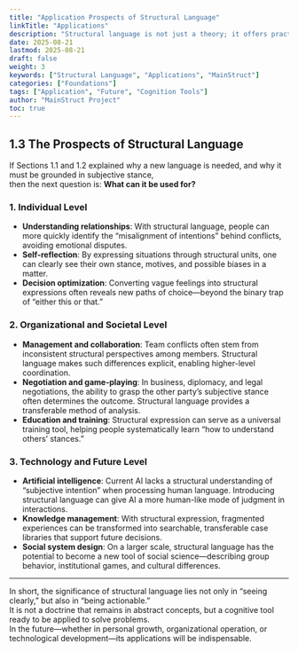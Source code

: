 ```yaml
---
title: "Application Prospects of Structural Language"
linkTitle: "Applications"
description: "Structural language is not just a theory; it offers practical tools for individuals, organizations, and future technologies."
date: 2025-08-21
lastmod: 2025-08-21
draft: false
weight: 3
keywords: ["Structural Language", "Applications", "MainStruct"]
categories: ["Foundations"]
tags: ["Application", "Future", "Cognition Tools"]
author: "MainStruct Project"
toc: true
---
```


## 1.3 The Prospects of Structural Language

If Sections 1.1 and 1.2 explained why a new language is needed, and why it must be grounded in subjective stance,  
then the next question is: **What can it be used for?**

### 1. Individual Level
- **Understanding relationships**: With structural language, people can more quickly identify the “misalignment of intentions” behind conflicts, avoiding emotional disputes.  
- **Self-reflection**: By expressing situations through structural units, one can clearly see their own stance, motives, and possible biases in a matter.  
- **Decision optimization**: Converting vague feelings into structural expressions often reveals new paths of choice—beyond the binary trap of “either this or that.”  

### 2. Organizational and Societal Level
- **Management and collaboration**: Team conflicts often stem from inconsistent structural perspectives among members. Structural language makes such differences explicit, enabling higher-level coordination.  
- **Negotiation and game-playing**: In business, diplomacy, and legal negotiations, the ability to grasp the other party’s subjective stance often determines the outcome. Structural language provides a transferable method of analysis.  
- **Education and training**: Structural expression can serve as a universal training tool, helping people systematically learn “how to understand others’ stances.”  

### 3. Technology and Future Level
- **Artificial intelligence**: Current AI lacks a structural understanding of “subjective intention” when processing human language. Introducing structural language can give AI a more human-like mode of judgment in interactions.  
- **Knowledge management**: With structural expression, fragmented experiences can be transformed into searchable, transferable case libraries that support future decisions.  
- **Social system design**: On a larger scale, structural language has the potential to become a new tool of social science—describing group behavior, institutional games, and cultural differences.  

---

In short, the significance of structural language lies not only in “seeing clearly,” but also in “being actionable.”  
It is not a doctrine that remains in abstract concepts, but a cognitive tool ready to be applied to solve problems.  
In the future—whether in personal growth, organizational operation, or technological development—its applications will be indispensable.

